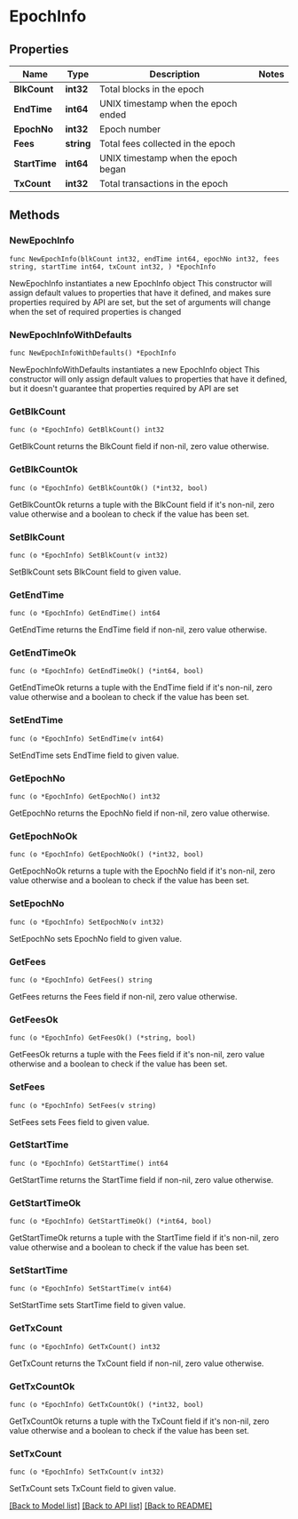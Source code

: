# EpochInfo

## Properties

Name | Type | Description | Notes
------------ | ------------- | ------------- | -------------
**BlkCount** | **int32** | Total blocks in the epoch | 
**EndTime** | **int64** | UNIX timestamp when the epoch ended | 
**EpochNo** | **int32** | Epoch number | 
**Fees** | **string** | Total fees collected in the epoch | 
**StartTime** | **int64** | UNIX timestamp when the epoch began | 
**TxCount** | **int32** | Total transactions in the epoch | 

## Methods

### NewEpochInfo

`func NewEpochInfo(blkCount int32, endTime int64, epochNo int32, fees string, startTime int64, txCount int32, ) *EpochInfo`

NewEpochInfo instantiates a new EpochInfo object
This constructor will assign default values to properties that have it defined,
and makes sure properties required by API are set, but the set of arguments
will change when the set of required properties is changed

### NewEpochInfoWithDefaults

`func NewEpochInfoWithDefaults() *EpochInfo`

NewEpochInfoWithDefaults instantiates a new EpochInfo object
This constructor will only assign default values to properties that have it defined,
but it doesn't guarantee that properties required by API are set

### GetBlkCount

`func (o *EpochInfo) GetBlkCount() int32`

GetBlkCount returns the BlkCount field if non-nil, zero value otherwise.

### GetBlkCountOk

`func (o *EpochInfo) GetBlkCountOk() (*int32, bool)`

GetBlkCountOk returns a tuple with the BlkCount field if it's non-nil, zero value otherwise
and a boolean to check if the value has been set.

### SetBlkCount

`func (o *EpochInfo) SetBlkCount(v int32)`

SetBlkCount sets BlkCount field to given value.


### GetEndTime

`func (o *EpochInfo) GetEndTime() int64`

GetEndTime returns the EndTime field if non-nil, zero value otherwise.

### GetEndTimeOk

`func (o *EpochInfo) GetEndTimeOk() (*int64, bool)`

GetEndTimeOk returns a tuple with the EndTime field if it's non-nil, zero value otherwise
and a boolean to check if the value has been set.

### SetEndTime

`func (o *EpochInfo) SetEndTime(v int64)`

SetEndTime sets EndTime field to given value.


### GetEpochNo

`func (o *EpochInfo) GetEpochNo() int32`

GetEpochNo returns the EpochNo field if non-nil, zero value otherwise.

### GetEpochNoOk

`func (o *EpochInfo) GetEpochNoOk() (*int32, bool)`

GetEpochNoOk returns a tuple with the EpochNo field if it's non-nil, zero value otherwise
and a boolean to check if the value has been set.

### SetEpochNo

`func (o *EpochInfo) SetEpochNo(v int32)`

SetEpochNo sets EpochNo field to given value.


### GetFees

`func (o *EpochInfo) GetFees() string`

GetFees returns the Fees field if non-nil, zero value otherwise.

### GetFeesOk

`func (o *EpochInfo) GetFeesOk() (*string, bool)`

GetFeesOk returns a tuple with the Fees field if it's non-nil, zero value otherwise
and a boolean to check if the value has been set.

### SetFees

`func (o *EpochInfo) SetFees(v string)`

SetFees sets Fees field to given value.


### GetStartTime

`func (o *EpochInfo) GetStartTime() int64`

GetStartTime returns the StartTime field if non-nil, zero value otherwise.

### GetStartTimeOk

`func (o *EpochInfo) GetStartTimeOk() (*int64, bool)`

GetStartTimeOk returns a tuple with the StartTime field if it's non-nil, zero value otherwise
and a boolean to check if the value has been set.

### SetStartTime

`func (o *EpochInfo) SetStartTime(v int64)`

SetStartTime sets StartTime field to given value.


### GetTxCount

`func (o *EpochInfo) GetTxCount() int32`

GetTxCount returns the TxCount field if non-nil, zero value otherwise.

### GetTxCountOk

`func (o *EpochInfo) GetTxCountOk() (*int32, bool)`

GetTxCountOk returns a tuple with the TxCount field if it's non-nil, zero value otherwise
and a boolean to check if the value has been set.

### SetTxCount

`func (o *EpochInfo) SetTxCount(v int32)`

SetTxCount sets TxCount field to given value.



[[Back to Model list]](../README.md#documentation-for-models) [[Back to API list]](../README.md#documentation-for-api-endpoints) [[Back to README]](../README.md)


